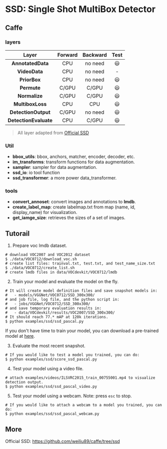 # SSD: Single Shot MultiBox Detector

## Caffe

### layers

|         Layer         | Forward | Backward |   Test   |
| :-------------------: | :-----: | :------: | :------: |
|   **AnnotatedData**   |   CPU   | no need  | :smiley: |
|     **VideoData**     |   CPU   | no need  |    -     |
|     **PriorBox**      |   CPU   | no need  | :smiley: |
|      **Permute**      |  C/GPU  |  C/GPU   | :smiley: |
|     **Normalize**     |  C/GPU  |  C/GPU   | :smiley: |
|   **MultiboxLoss**    |   CPU   |   CPU    | :smiley: |
|  **DetectionOutput**  |  C/GPU  | no need  | :smiley: |
| **DetectionEvaluate** |   CPU   |  C/GPU   | :smiley: |
> All layer adapted from [Official SSD](#SSD)

### Util

- **bbox_utils**: bbox, anchors, matcher, encoder, decoder, etc.
- **im_transforms**: transform functions for data augmentation.
- **sampler**: sampler for data augmentation.
- **ssd_io**: io tool function
- **ssd_transformer**: a more power data_transformer.

### tools

- **convert_annoset**:  convert images and annotations to **lmdb**.
- **create_label_map**: create labelmap.txt from map (name, id, display_name) for visualization.
- **get_iamge_size**: retrieves the sizes of a set of images.

## Tutorail

1. Prepare voc lmdb dataset.

```shell
# download VOC2007 and VOC2012 dataset
$ ./data/VOC0712/download_voc.sh
# create list files: trainval.txt, test.txt, and test_name_size.txt
$ ./data/VOC0712/create_list.sh
# create lmdb files in data/VOCdevkit/VOC0712/lmdb
```

2. Train your model and evaluate the model on the fly.

```shell
# It will create model definition files and save snapshot models in:
#   - models/VGGNet/VOC0712/SSD_300x300/
# and job file, log file, and the python script in:
#   - jobs/VGGNet/VOC0712/SSD_300x300/
# and save temporary evaluation results in:
#   - data/VOCdevkit/results/VOC2007/SSD_300x300/
# It should reach 77.* mAP at 120k iterations.
$ python examples/ssd/ssd_pascal.py
```
If you don't have time to train your model, you can download a pre-trained model at [here](https://drive.google.com/open?id=0BzKzrI_SkD1_WVVTSmQxU0dVRzA).

3. Evaluate the most recent snapshot.

```shell
# If you would like to test a model you trained, you can do:
$ python examples/ssd/score_ssd_pascal.py
```

4. Test your model using a video file.

```shell
# attach examples/videos/ILSVRC2015_train_00755001.mp4 to visualize detection output.
$ python examples/ssd/ssd_pascal_video.py
```

5.  Test your model using a webcam. Note: press `esc` to stop.

```shell
# If you would like to attach a webcam to a model you trained, you can do:
$ python examples/ssd/ssd_pascal_webcam.py
```

## More

<a neme="SSD"></a>Official SSD: https://github.com/weiliu89/caffe/tree/ssd


